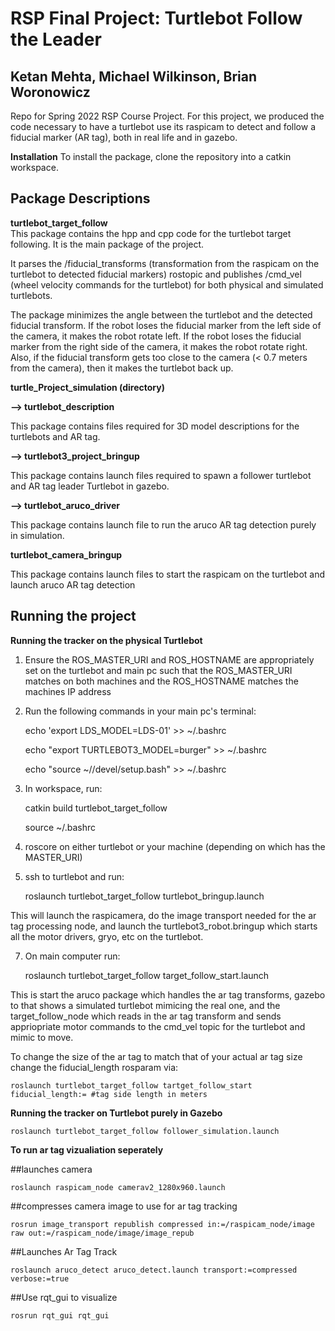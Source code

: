 # RSP Final Project: Turtlebot Follow the Leader
Ketan Mehta, Michael Wilkinson, Brian Woronowicz
------------------------------------------------
Repo for Spring 2022 RSP Course Project.
For this project, we produced the code necessary to have a turtlebot use its raspicam to detect and follow a fiducial marker (AR tag), both in real life and in gazebo. 

__Installation__
To install the package, clone the repository into a catkin workspace.

__Package Descriptions__
------------------------------------------------
__turtlebot_target_follow__  
This package contains the hpp and cpp code for the turtlebot target following. It is the main package of the project.  
	
It parses the /fiducial_transforms (transformation from the raspicam on the turtlebot to detected fiducial markers) rostopic and publishes /cmd_vel (wheel velocity commands for the turtlebot) for both physical and simulated turtlebots.   
	
The package minimizes the angle between the turtlebot and the detected fiducial transform. If the robot loses the fiducial marker from the left side of the camera, it makes the robot rotate left. If the robot loses the fiducial marker from the right side of the camera, it makes the robot rotate right. Also, if the fiducial transform gets too close to the camera (< 0.7 meters from the camera), then it makes the turtlebot back up.  
	
	
__turtle_Project_simulation (directory)__  

__--> turtlebot_description__  

This package contains files required for 3D model descriptions for the turtlebots and AR tag.  
	
__--> turtlebot3_project_bringup__  

This package contains launch files required to spawn a follower turtlebot and AR tag leader Turtlebot in gazebo.  
	
__--> turtlebot_aruco_driver__  

This package contains launch file to run the aruco AR tag detection purely in simulation.  
	

__turtlebot_camera_bringup__  

This package contains launch files to start the raspicam on the turtlebot and launch aruco AR tag detection




__Running the project__
------------------------------------------------

__Running the tracker on the physical Turtlebot__
1. Ensure the ROS_MASTER_URI and ROS_HOSTNAME are appropriately set on the turtlebot and main pc such that the ROS_MASTER_URI matches on both machines and the ROS_HOSTNAME matches the machines IP address

2. Run the following commands in your main pc's terminal:  
	
	
	echo 'export LDS_MODEL=LDS-01' >> ~/.bashrc  
	
  	echo "export TURTLEBOT3_MODEL=burger" >> ~/.bashrc  
	
	echo "source ~/<workspace project is in>/devel/setup.bash" >> ~/.bashrc

4. In workspace, run:  
	
	catkin build turtlebot_target_follow  
	
	source ~/.bashrc

5.  roscore on either turtlebot or your machine (depending on which has the MASTER_URI)

6. ssh to turtlebot and run:  
	
	roslaunch turtlebot_target_follow turtlebot_bringup.launch

This will launch the raspicamera, do the image transport needed for the ar tag processing node, and launch the turtlebot3_robot.bringup which starts all the motor drivers, gryo, etc on the turtlebot. 

7. On main computer run:  
	
	roslaunch turtlebot_target_follow target_follow_start.launch

This is start the aruco package which handles the ar tag transforms, gazebo to that shows a simulated turtlebot mimicing the real one, and the target_follow_node which reads in the ar tag transform and sends appriopriate motor commands to the cmd_vel topic for the turtlebot and mimic to move.

To change the size of the ar tag to match that of your actual ar tag size change the fiducial_length rosparam via:  
	
	roslaunch turtlebot_target_follow tartget_follow_start fiducial_length:= #tag side length in meters
  
__Running the tracker on Turtlebot purely in Gazebo__  
	
	roslaunch turtlebot_target_follow follower_simulation.launch
  
__To run ar tag vizualiation seperately__
	
##launches camera  
	
	roslaunch raspicam_node camerav2_1280x960.launch

##compresses camera image to use for ar tag tracking  
	
	rosrun image_transport republish compressed in:=/raspicam_node/image raw out:=/raspicam_node/image/image_repub

##Launches Ar Tag Track  
	
	roslaunch aruco_detect aruco_detect.launch transport:=compressed verbose:=true

##Use rqt_gui to visualize  
	
	rosrun rqt_gui rqt_gui
